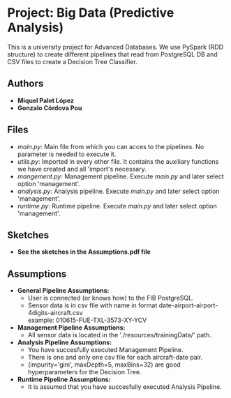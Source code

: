# Project: Big Data (Predictive Analysis)

This is a university project for Advanced Databases. We use PySpark (RDD structure) to create different pipelines that read from PostgreSQL DB and CSV files to create a Decision Tree Classifier.

## Authors
* **Miquel Palet López**
* **Gonzalo Córdova Pou**

## Files
- _main.py_: Main file from which you can acces to the pipelines. No parameter is needed to execute it.
- _utils.py_: Imported in every other file. It contains the auxiliary functions we have created and all 'import's necessary.
- _mangement.py_: Management pipeline. Execute _main.py_ and later select option 'management'.
- _analysis.py_: Analysis pipeline. Execute _main.py_ and later select option 'management'.
- _runtime.py_: Runtime pipeline. Execute _main.py_ and later select option 'management'.

## Sketches
  - **See the sketches in the Assumptions.pdf file**

## Assumptions
* **General Pipeline Assumptions:**
    - User is connected (or knows how) to the FIB PostgreSQL.
    - Sensor data is in csv file with name in format date-airport-airport-4digits-aircraft.csv
    <br> example: 010615-FUE-TXL-3573-XY-YCV
* **Management Pipeline Assumptions:**
    - All sensor data is located in the './resources/trainingData/' path.
* **Analysis Pipeline Assumptions:**
    - You have succesfully executed Management Pipeline.
    - There is one and only one csv file for each aircraft-date pair.
    - (impurity='gini', maxDepth=5, maxBins=32) are good hyperparameters for the Decision Tree.
* **Runtime Pipeline Assumptions:**
    - It is assumed that you have succesfully executed Analysis Pipeline.
